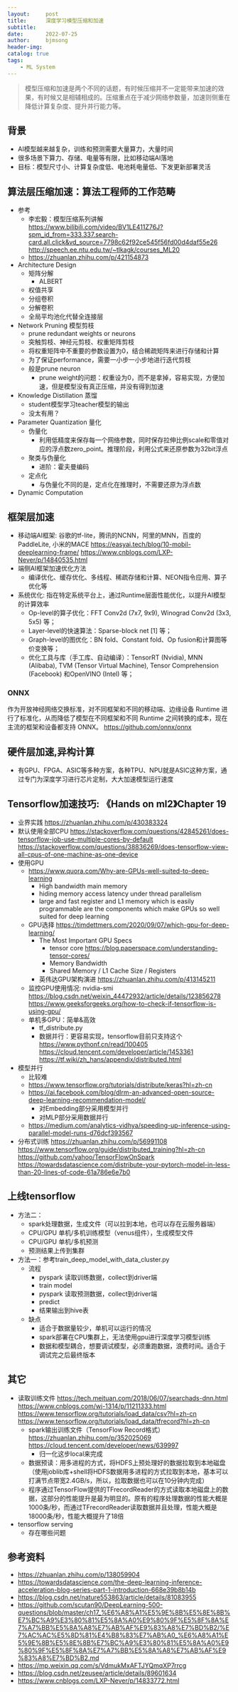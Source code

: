 ```yaml
---
layout:     post
title:      深度学习模型压缩和加速
subtitle:   
date:       2022-07-25
author:     bjmsong
header-img: 
catalog: true
tags:
    - ML System
---
```

>模型压缩和加速是两个不同的话题，有时候压缩并不一定能带来加速的效果，有时候又是相辅相成的。压缩重点在于减少网络参数量，加速则侧重在降低计算复杂度、提升并行能力等。

## 背景
- AI模型越来越复杂，训练和预测需要大量算力，大量时间
- 很多场景下算力、存储、电量等有限，比如移动端AI落地
- 目标：模型尺寸小、计算复杂度低、电池耗电量低、下发更新部署灵活


## 算法层压缩加速：算法工程师的工作范畴
- 参考
    - 李宏毅：模型压缩系列讲解
    https://www.bilibili.com/video/BV1LE411Z76J?spm_id_from=333.337.search-card.all.click&vd_source=7798c62f92ce545f56fd00d4daf55e26
    http://speech.ee.ntu.edu.tw/~tlkagk/courses_ML20
    - https://zhuanlan.zhihu.com/p/421154873
- Architecture Design
    - 矩阵分解
        - ALBERT
    - 权值共享
    - 分组卷积
    - 分解卷积
    - 全局平均池化代替全连接层
- Network Pruning 模型剪枝
    - prune redundant weights or neurons
    - 突触剪枝、神经元剪枝、权重矩阵剪枝
    - 将权重矩阵中不重要的参数设置为0，结合稀疏矩阵来进行存储和计算
    - 为了保证performance，需要一小步一小步地进行迭代剪枝
    - 般是prune neuron
        - prune weight的问题：权重设为0，而不是拿掉，容易实现，方便加速，但是模型没有真正压缩，并没有得到加速
- Knowledge Distillation 蒸馏
    - student模型学习teacher模型的输出
    - 没太有用？
- Parameter Quantization 量化
    - 伪量化
        - 利用低精度来保存每一个网络参数，同时保存拉伸比例scale和零值对应的浮点数zero_point。推理阶段，利用公式来还原参数为32bit浮点
    - 聚类与伪量化
        - 进阶：霍夫曼编码
    - 定点化
        - 与伪量化不同的是，定点化在推理时，不需要还原为浮点数
- Dynamic Computation


## 框架层加速
- 移动端AI框架: 谷歌的tf-lite，腾讯的NCNN，阿里的MNN，百度的PaddleLite, 小米的MACE
https://easyai.tech/blog/10-mobil-deeplearning-frame/
https://www.cnblogs.com/LXP-Never/p/14840535.html
- 端侧AI框架加速优化方法
    - 编译优化、缓存优化、多线程、稀疏存储和计算、NEON指令应用、算子优化等
- 系统优化: 指在特定系统平台上，通过Runtime层面性能优化，以提升AI模型的计算效率
    - Op-level的算子优化：FFT Conv2d (7x7, 9x9), Winograd Conv2d (3x3, 5x5) 等；
    - Layer-level的快速算法：Sparse-block net [1] 等；
    - Graph-level的图优化：BN fold、Constant fold、Op fusion和计算图等价变换等；
    - 优化工具与库（手工库、自动编译）：TensorRT (Nvidia), MNN (Alibaba), TVM (Tensor Virtual Machine), Tensor Comprehension (Facebook) 和OpenVINO (Intel) 等；


### ONNX
作为开放神经网络交换标准，对不同框架和不同的移动端、边缘设备 Runtime 进行了标准化，从而降低了模型在不同框架和不同 Runtime 之间转换的成本，现在主流的框架和设备都支持 ONNX。
https://github.com/onnx/onnx


## 硬件层加速,异构计算
- 有GPU、FPGA、ASIC等多种方案，各种TPU、NPU就是ASIC这种方案，通过专门为深度学习进行芯片定制，大大加速模型运行速度


## Tensorflow加速技巧: 《Hands on ml2》Chapter 19
- 业界实践
https://zhuanlan.zhihu.com/p/430383324
- 默认使用全部CPU
https://stackoverflow.com/questions/42845261/does-tensorflow-job-use-multiple-cores-by-default
https://stackoverflow.com/questions/38836269/does-tensorflow-view-all-cpus-of-one-machine-as-one-device
- 使用GPU
    - https://www.quora.com/Why-are-GPUs-well-suited-to-deep-learning
        - High bandwidth main memory
        - hiding memory access latency under thread parallelism
        - large and fast register and L1 memory which is easily programmable are the components which make GPUs so well suited for deep learning
    - GPU选择
    https://timdettmers.com/2020/09/07/which-gpu-for-deep-learning/
        - The Most Important GPU Specs
            - tensor core
            https://blog.paperspace.com/understanding-tensor-cores/
            - Memory Bandwidth
            - Shared Memory / L1 Cache Size / Registers
        - 英伟达GPU架构演进 
        https://zhuanlan.zhihu.com/p/413145211
    - 监控GPU使用情况: nvidia-smi
    https://blog.csdn.net/weixin_44472932/article/details/123856278
    https://www.geeksforgeeks.org/how-to-check-if-tensorflow-is-using-gpu/
    - 单机多GPU：简单&高效
        - tf_distribute.py
        - 数据并行：更容易实现，tensorflow目前只支持这个
        https://www.pythonf.cn/read/100405
        https://cloud.tencent.com/developer/article/1453361
        https://tf.wiki/zh_hans/appendix/distributed.html
- 模型并行
    - 比较难
    - https://www.tensorflow.org/tutorials/distribute/keras?hl=zh-cn
    - https://ai.facebook.com/blog/dlrm-an-advanced-open-source-deep-learning-recommendation-model/
        - 对Embedding部分采用模型并行
        - 对MLP部分采用数据并行
    - https://medium.com/analytics-vidhya/speeding-up-inference-using-parallel-model-runs-d76dcf393567   
- 分布式训练
https://zhuanlan.zhihu.com/p/56991108
https://www.tensorflow.org/guide/distributed_training?hl=zh-cn
https://github.com/yahoo/TensorFlowOnSpark
https://towardsdatascience.com/distribute-your-pytorch-model-in-less-than-20-lines-of-code-61a786e6e7b0

## 上线tensorflow
- 方法二：
    - spark处理数据，生成文件（可以拉到本地，也可以存在云服务器端）
    - CPU/GPU 单机/多机训练模型（venus组件），生成模型文件
    - CPU/GPU 单机/多机预测
    - 预测结果上传到集群
- 方法一：参考train_deep_model_with_data_cluster.py
    - 流程
        - pyspark 读取训练数据，collect到driver端
        - train model
        - pyspark 读取预测数据，collect到driver端
        - predict
        - 结果输出到hive表
    - 缺点
        - 适合于数据量较少，单机可以运行的情况
        - spark部署在CPU集群上，无法使用gpu进行深度学习模型训练
        - 数据和模型耦合，想要调试模型，必须重跑数据，浪费时间。适合于调试完之后最终版本


## 其它
- 读取训练文件
    https://tech.meituan.com/2018/06/07/searchads-dnn.html
    https://www.cnblogs.com/wj-1314/p/11211333.html
    https://www.tensorflow.org/tutorials/load_data/csv?hl=zh-cn
    https://www.tensorflow.org/tutorials/load_data/tfrecord?hl=zh-cn
    - spark输出训练文件（TensorFlow Record格式） 
        https://zhuanlan.zhihu.com/p/352025069
        https://cloud.tencent.com/developer/news/639997  
        - 归一化这步local来完成 
    - 数据预读：用多进程的方式，将HDFS上预处理好的数据拉取到本地磁盘（使用joblib库+shell将HDFS数据用多进程的方式拉取到本地，基本可以打满节点带宽2.4GB/s，所以，拉取数据也可以在10分钟内完成）
    - 程序通过TensorFlow提供的TFrecordReader的方式读取本地磁盘上的数据，这部分的性能提升是最为明显的。原有的程序处理数据的性能大概是1000条/秒，而通过TFrecordReader读取数据并且处理，性能大概是18000条/秒，性能大概提升了18倍
- tensorflow serving
    - 存在哪些问题 




## 参考资料
- https://zhuanlan.zhihu.com/p/138059904
- https://towardsdatascience.com/the-deep-learning-inference-acceleration-blog-series-part-1-introduction-668e39b8b14b
- https://blog.csdn.net/nature553863/article/details/81083955
- https://github.com/scutan90/DeepLearning-500-questions/blob/master/ch17_%E6%A8%A1%E5%9E%8B%E5%8E%8B%E7%BC%A9%E3%80%81%E5%8A%A0%E9%80%9F%E5%8F%8A%E7%A7%BB%E5%8A%A8%E7%AB%AF%E9%83%A8%E7%BD%B2/%E7%AC%AC%E5%8D%81%E4%B8%83%E7%AB%A0_%E6%A8%A1%E5%9E%8B%E5%8E%8B%E7%BC%A9%E3%80%81%E5%8A%A0%E9%80%9F%E5%8F%8A%E7%A7%BB%E5%8A%A8%E7%AB%AF%E9%83%A8%E7%BD%B2.md
- https://mp.weixin.qq.com/s/VdmukMxAFTJYQmqXP7rrcg
- https://blog.csdn.net/zeusee/article/details/89601634
- https://www.cnblogs.com/LXP-Never/p/14833772.html